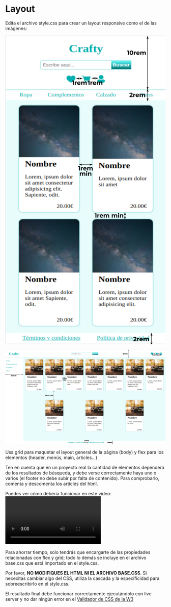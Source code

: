 # Layout

Edita el archivo style.css para crear un layout responsive como el de las imágenes:

![Versión movil](./example/mobile.png)

![Versión desktop](./example/desktop.png)

Usa grid para maquetar el layout general de la página (body) y flex para los elementos (header, menús, main, articles...)

Ten en cuenta que en un proyecto real la cantidad de elementos dependerá de los resultados de búsqueda, y debe verse correctamente haya uno o varios (el footer no debe subir por falta de contenido). Para comprobarlo, comenta y descomenta los articles del html.

Puedes ver cómo debería funcionar en este video:
![Video](./example/video.mp4)

Para ahorrar tiempo, solo tendrás que encargarte de las propiedades relacionadas con flex y grid; todo lo demás se incluye en el archivo base.css que está importado en el style.css.

Por favor, **NO MODIFIQUES EL HTML NI EL ARCHIVO BASE.CSS**. Si nececitas cambiar algo del CSS, utiliza la cascada y la especificidad para sobreescribirlo en el style.css.

El resultado final debe funcionar correctamente ejecutándolo con live server y no dar ningún error en el [Validador de CSS de la W3](https://jigsaw.w3.org/css-validator/#validate_by_input)
